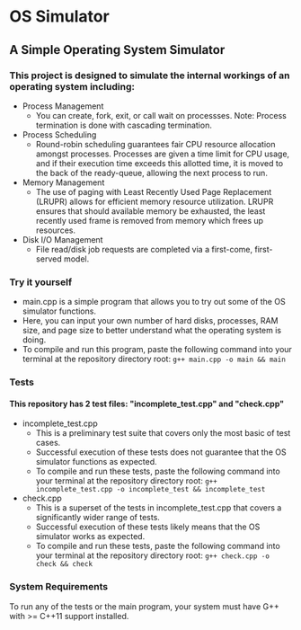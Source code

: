 # OS Simulator
## A Simple Operating System Simulator

### This project is designed to simulate the internal workings of an operating system including:
- Process Management
  - You can create, fork, exit, or call wait on processses. Note: Process termination is done with cascading termination.
- Process Scheduling
  - Round-robin scheduling guarantees fair CPU resource allocation amongst processes. Processes are given a time limit for CPU usage, and if their execution time exceeds this allotted time, it is moved to the back of the ready-queue, allowing the next process to run.
- Memory Management
  - The use of paging with Least Recently Used Page Replacement (LRUPR) allows for efficient memory resource utilization. LRUPR ensures that should available memory be exhausted, the least recently used frame is removed from memory which frees up resources.
- Disk I/O Management
  - File read/disk job requests are completed via a first-come, first-served model.
 
### Try it yourself
- main.cpp is a simple program that allows you to try out some of the OS simulator functions.
- Here, you can input your own number of hard disks, processes, RAM size, and page size to better understand what the operating system is doing.
- To compile and run this program, paste the following command into your terminal at the repository directory root: `g++ main.cpp -o main && main`

### Tests
#### This repository has 2 test files: "incomplete_test.cpp" and "check.cpp"
- incomplete_test.cpp
  - This is a preliminary test suite that covers only the most basic of test cases.
  - Successful execution of these tests does not guarantee that the OS simulator functions as expected.
  - To compile and run these tests, paste the following command into your terminal at the repository directory root: `g++ incomplete_test.cpp -o incomplete_test && incomplete_test`
- check.cpp
  - This is a superset of the tests in incomplete_test.cpp that covers a significantly wider range of tests.
  - Successful execution of these tests likely means that the OS simulator works as expected.
  - To compile and run these tests, paste the following command into your terminal at the repository directory root: `g++ check.cpp -o check && check`

### System Requirements
To run any of the tests or the main program, your system must have G++ with >= C++11 support installed. 
